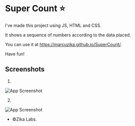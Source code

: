 # Super Count ⭐

I've made this project using JS, HTML and CSS.

It shows a sequence of numbers according to the data placed.

You can use it at https://marcuzika.github.io/SuperCount/. 

Have fun!


## Screenshots

1.
![App Screenshot](https://cdn.discordapp.com/attachments/391797488366911490/975527489667477504/unknown.png)

2.
![App Screenshot](https://cdn.discordapp.com/attachments/391797488366911490/975527715451068497/unknown.png)

-  ©Zika Labs.
